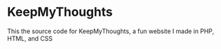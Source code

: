 # KeepMyThoughts
This the source code for KeepMyThoughts, a fun website I made in PHP, HTML, and CSS

